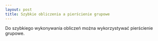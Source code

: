 ```yaml
---
layout: post
title: Szybkie obliczenia a pierścienie grupowe
---
```


Do szybkiego wykonywania obliczeń można wykorzystywać pierścienie grupowe.

